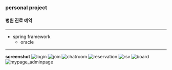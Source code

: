 
### personal project

#### 병원 진료 예약
___ 

* spring framework 
  - oracle

___ 
**screenshot**
![login](https://user-images.githubusercontent.com/69742347/112605257-753c0280-8e5a-11eb-8e4a-2f0c4a2e77b7.png)
![join](https://user-images.githubusercontent.com/69742347/112605255-74a36c00-8e5a-11eb-903c-2d4e24d9179b.png)
![chatroom](https://user-images.githubusercontent.com/69742347/112605252-73723f00-8e5a-11eb-97f6-2187f118a24d.png)
![reservation](https://user-images.githubusercontent.com/69742347/112605267-7705c600-8e5a-11eb-8b7c-82c36f7c27e8.png)
![rsv](https://user-images.githubusercontent.com/69742347/112605259-753c0280-8e5a-11eb-9ee6-d4dc17e67493.png)
![board](https://user-images.githubusercontent.com/69742347/112605264-766d2f80-8e5a-11eb-8154-4f6e5de55639.png)
![mypage_adminpage](https://user-images.githubusercontent.com/69742347/112605266-766d2f80-8e5a-11eb-9528-e8e642ed8b35.png)

